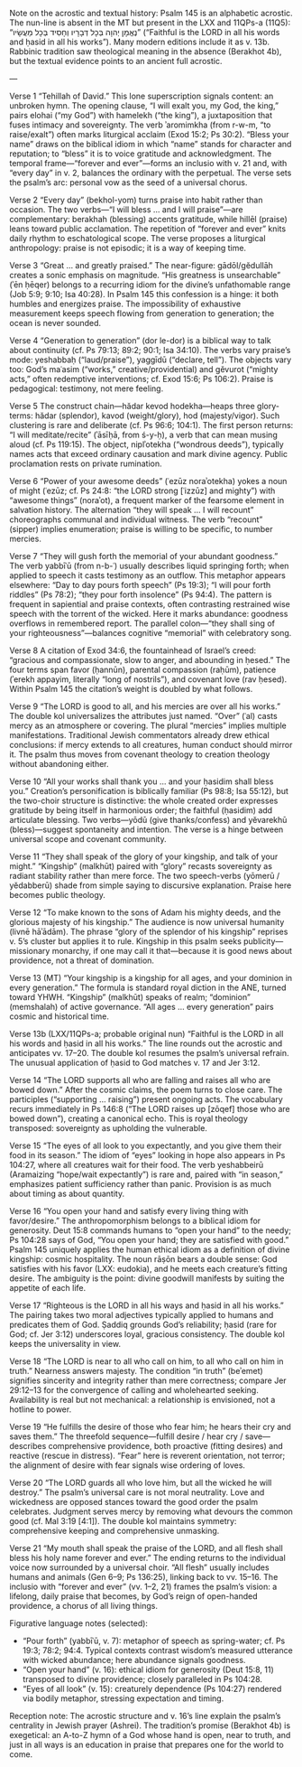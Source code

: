 Note on the acrostic and textual history: Psalm 145 is an alphabetic acrostic. The nun-line is absent in the MT but present in the LXX and 11QPs-a (11Q5): “נֶאֱמָן יְהוָה בְּכָל דְּבָרָיו וְחָסִיד בְּכָל מַעֲשָׂיו” (“Faithful is the LORD in all his words and ḥasid in all his works”). Many modern editions include it as v. 13b. Rabbinic tradition saw theological meaning in the absence (Berakhot 4b), but the textual evidence points to an ancient full acrostic.

— 

Verse 1
“Tehillah of David.” This lone superscription signals content: an unbroken hymn. The opening clause, “I will exalt you, my God, the king,” pairs elohai (“my God”) with hamelekh (“the king”), a juxtaposition that fuses intimacy and sovereignty. The verb ʾaromimkha (from r-w-m, “to raise/exalt”) often marks liturgical acclaim (Exod 15:2; Ps 30:2). “Bless your name” draws on the biblical idiom in which “name” stands for character and reputation; to “bless” it is to voice gratitude and acknowledgment. The temporal frame—“forever and ever”—forms an inclusio with v. 21 and, with “every day” in v. 2, balances the ordinary with the perpetual. The verse sets the psalm’s arc: personal vow as the seed of a universal chorus.

Verse 2
“Every day” (bekhol-yom) turns praise into habit rather than occasion. The two verbs—“I will bless … and I will praise”—are complementary: berakhah (blessing) accents gratitude, while hillēl (praise) leans toward public acclamation. The repetition of “forever and ever” knits daily rhythm to eschatological scope. The verse proposes a liturgical anthropology: praise is not episodic; it is a way of keeping time.

Verse 3
“Great … and greatly praised.” The near-figure: gādōl/gĕdullāh creates a sonic emphasis on magnitude. “His greatness is unsearchable” (ʾēn ḥēqer) belongs to a recurring idiom for the divine’s unfathomable range (Job 5:9; 9:10; Isa 40:28). In Psalm 145 this confession is a hinge: it both humbles and energizes praise. The impossibility of exhaustive measurement keeps speech flowing from generation to generation; the ocean is never sounded.

Verse 4
“Generation to generation” (dor le-dor) is a biblical way to talk about continuity (cf. Ps 79:13; 89:2; 90:1; Isa 34:10). The verbs vary praise’s mode: yeshabbaḥ (“laud/praise”), yaggīdū (“declare, tell”). The objects vary too: God’s maʿasim (“works,” creative/providential) and gĕvurot (“mighty acts,” often redemptive interventions; cf. Exod 15:6; Ps 106:2). Praise is pedagogical: testimony, not mere feeling.

Verse 5
The construct chain—hădar kevod hodekha—heaps three glory-terms: hădar (splendor), kavod (weight/glory), hod (majesty/vigor). Such clustering is rare and deliberate (cf. Ps 96:6; 104:1). The first person returns: “I will meditate/recite” (ʾāsīḥā, from ś-y-ḥ), a verb that can mean musing aloud (cf. Ps 119:15). The object, niplʾotekha (“wondrous deeds”), typically names acts that exceed ordinary causation and mark divine agency. Public proclamation rests on private rumination.

Verse 6
“Power of your awesome deeds” (ʿezūz noraʾotekha) yokes a noun of might (ʿezūz; cf. Ps 24:8: “the LORD strong [ʿizzūz] and mighty”) with “awesome things” (noraʾot), a frequent marker of the fearsome element in salvation history. The alternation “they will speak … I will recount” choreographs communal and individual witness. The verb “recount” (sipper) implies enumeration; praise is willing to be specific, to number mercies.

Verse 7
“They will gush forth the memorial of your abundant goodness.” The verb yabbīʿū (from n-b-ʿ) usually describes liquid springing forth; when applied to speech it casts testimony as an outflow. This metaphor appears elsewhere: “Day to day pours forth speech” (Ps 19:3); “I will pour forth riddles” (Ps 78:2); “they pour forth insolence” (Ps 94:4). The pattern is frequent in sapiential and praise contexts, often contrasting restrained wise speech with the torrent of the wicked. Here it marks abundance: goodness overflows in remembered report. The parallel colon—“they shall sing of your righteousness”—balances cognitive “memorial” with celebratory song.

Verse 8
A citation of Exod 34:6, the fountainhead of Israel’s creed: “gracious and compassionate, slow to anger, and abounding in ḥesed.” The four terms span favor (ḥannūn), parental compassion (raḥūm), patience (ʾerekh appayim, literally “long of nostrils”), and covenant love (rav ḥesed). Within Psalm 145 the citation’s weight is doubled by what follows.

Verse 9
“The LORD is good to all, and his mercies are over all his works.” The double kol universalizes the attributes just named. “Over” (ʿal) casts mercy as an atmosphere or covering. The plural “mercies” implies multiple manifestations. Traditional Jewish commentators already drew ethical conclusions: if mercy extends to all creatures, human conduct should mirror it. The psalm thus moves from covenant theology to creation theology without abandoning either.

Verse 10
“All your works shall thank you … and your ḥasidim shall bless you.” Creation’s personification is biblically familiar (Ps 98:8; Isa 55:12), but the two-choir structure is distinctive: the whole created order expresses gratitude by being itself in harmonious order; the faithful (ḥasidim) add articulate blessing. Two verbs—yōdū (give thanks/confess) and yĕvarekhū (bless)—suggest spontaneity and intention. The verse is a hinge between universal scope and covenant community.

Verse 11
“They shall speak of the glory of your kingship, and talk of your might.” “Kingship” (malkhūt) paired with “glory” recasts sovereignty as radiant stability rather than mere force. The two speech-verbs (yōmerū / yĕdabberū) shade from simple saying to discursive explanation. Praise here becomes public theology.

Verse 12
“To make known to the sons of Adam his mighty deeds, and the glorious majesty of his kingship.” The audience is now universal humanity (livnē hāʾādām). The phrase “glory of the splendor of his kingship” reprises v. 5’s cluster but applies it to rule. Kingship in this psalm seeks publicity—missionary monarchy, if one may call it that—because it is good news about providence, not a threat of domination.

Verse 13 (MT) 
“Your kingship is a kingship for all ages, and your dominion in every generation.” The formula is standard royal diction in the ANE, turned toward YHWH. “Kingship” (malkhūt) speaks of realm; “dominion” (memshalah) of active governance. “All ages … every generation” pairs cosmic and historical time. 

Verse 13b (LXX/11QPs-a; probable original nun)
“Faithful is the LORD in all his words and ḥasid in all his works.” The line rounds out the acrostic and anticipates vv. 17–20. The double kol resumes the psalm’s universal refrain. The unusual application of ḥasid to God matches v. 17 and Jer 3:12.

Verse 14
“The LORD supports all who are falling and raises all who are bowed down.” After the cosmic claims, the poem turns to close care. The participles (“supporting … raising”) present ongoing acts. The vocabulary recurs immediately in Ps 146:8 (“The LORD raises up [zōqef] those who are bowed down”), creating a canonical echo. This is royal theology transposed: sovereignty as upholding the vulnerable.

Verse 15
“The eyes of all look to you expectantly, and you give them their food in its season.” The idiom of “eyes” looking in hope also appears in Ps 104:27, where all creatures wait for their food. The verb yeshabbeirū (Aramaizing “hope/wait expectantly”) is rare and, paired with “in season,” emphasizes patient sufficiency rather than panic. Provision is as much about timing as about quantity.

Verse 16
“You open your hand and satisfy every living thing with favor/desire.” The anthropomorphism belongs to a biblical idiom for generosity. Deut 15:8 commands humans to “open your hand” to the needy; Ps 104:28 says of God, “You open your hand; they are satisfied with good.” Psalm 145 uniquely applies the human ethical idiom as a definition of divine kingship: cosmic hospitality. The noun rāṣōn bears a double sense: God satisfies with his favor (LXX: eudokia), and he meets each creature’s fitting desire. The ambiguity is the point: divine goodwill manifests by suiting the appetite of each life.

Verse 17
“Righteous is the LORD in all his ways and ḥasid in all his works.” The pairing takes two moral adjectives typically applied to humans and predicates them of God. Ṣaddiq grounds God’s reliability; ḥasid (rare for God; cf. Jer 3:12) underscores loyal, gracious consistency. The double kol keeps the universality in view.

Verse 18
“The LORD is near to all who call on him, to all who call on him in truth.” Nearness answers majesty. The condition “in truth” (beʾemet) signifies sincerity and integrity rather than mere correctness; compare Jer 29:12–13 for the convergence of calling and wholehearted seeking. Availability is real but not mechanical: a relationship is envisioned, not a hotline to power.

Verse 19
“He fulfills the desire of those who fear him; he hears their cry and saves them.” The threefold sequence—fulfill desire / hear cry / save—describes comprehensive providence, both proactive (fitting desires) and reactive (rescue in distress). “Fear” here is reverent orientation, not terror; the alignment of desire with fear signals wise ordering of loves.

Verse 20
“The LORD guards all who love him, but all the wicked he will destroy.” The psalm’s universal care is not moral neutrality. Love and wickedness are opposed stances toward the good order the psalm celebrates. Judgment serves mercy by removing what devours the common good (cf. Mal 3:19 [4:1]). The double kol maintains symmetry: comprehensive keeping and comprehensive unmasking.

Verse 21
“My mouth shall speak the praise of the LORD, and all flesh shall bless his holy name forever and ever.” The ending returns to the individual voice now surrounded by a universal choir. “All flesh” usually includes humans and animals (Gen 6–9; Ps 136:25), linking back to vv. 15–16. The inclusio with “forever and ever” (vv. 1–2, 21) frames the psalm’s vision: a lifelong, daily praise that becomes, by God’s reign of open-handed providence, a chorus of all living things.

Figurative language notes (selected):
- “Pour forth” (yabbīʿū, v. 7): metaphor of speech as spring-water; cf. Ps 19:3; 78:2; 94:4. Typical contexts contrast wisdom’s measured utterance with wicked abundance; here abundance signals goodness.
- “Open your hand” (v. 16): ethical idiom for generosity (Deut 15:8, 11) transposed to divine providence; closely paralleled in Ps 104:28.
- “Eyes of all look” (v. 15): creaturely dependence (Ps 104:27) rendered via bodily metaphor, stressing expectation and timing.

Reception note: The acrostic structure and v. 16’s line explain the psalm’s centrality in Jewish prayer (Ashrei). The tradition’s promise (Berakhot 4b) is exegetical: an A-to-Z hymn of a God whose hand is open, near to truth, and just in all ways is an education in praise that prepares one for the world to come.